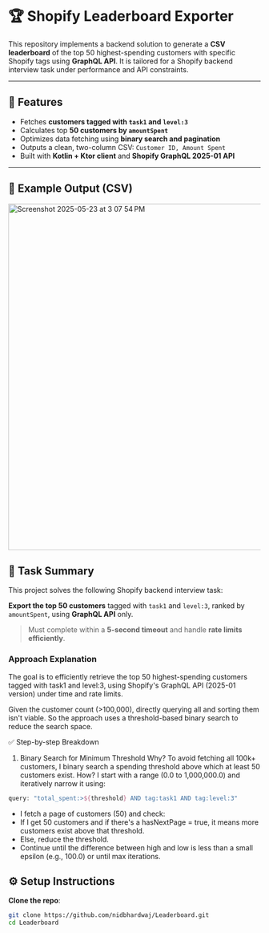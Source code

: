 # 🏆 Shopify Leaderboard Exporter

This repository implements a backend solution to generate a **CSV leaderboard** of the top 50 highest-spending customers with specific Shopify tags using **GraphQL API**. It is tailored for a Shopify backend interview task under performance and API constraints.

---

## 🚀 Features

- Fetches **customers tagged with `task1` and `level:3`**
- Calculates top **50 customers by `amountSpent`**
- Optimizes data fetching using **binary search and pagination**
- Outputs a clean, two-column CSV: `Customer ID, Amount Spent`
- Built with **Kotlin + Ktor client** and **Shopify GraphQL 2025-01 API**

---

## 📄 Example Output (CSV)
<img width="691" alt="Screenshot 2025-05-23 at 3 07 54 PM" src="https://github.com/user-attachments/assets/f6fbe073-6b40-43ed-a5f4-dbb8efa9a1f3" />


## 🧠 Task Summary

This project solves the following Shopify backend interview task:

**Export the top 50 customers** tagged with `task1` and `level:3`, ranked by `amountSpent`, using **GraphQL API** only.  
> Must complete within a **5-second timeout** and handle **rate limits efficiently**.

### Approach Explanation
The goal is to efficiently retrieve the top 50 highest-spending customers tagged with task1 and level:3, using Shopify's GraphQL API (2025-01 version) under time and rate limits.

Given the customer count (>100,000), directly querying all and sorting them isn't viable. So the approach uses a threshold-based binary search to reduce the search space.

✅ Step-by-step Breakdown
1. Binary Search for Minimum Threshold
Why? To avoid fetching all 100k+ customers, I binary search a spending threshold above which at least 50 customers exist.
How? I start with a range (0.0 to 1,000,000.0) and iteratively narrow it using:

```kotlin
query: "total_spent:>${threshold} AND tag:task1 AND tag:level:3"
```
- I fetch a page of customers (50) and check:
- If I get 50 customers and if there's a hasNextPage = true, it means more customers exist above that threshold.
- Else, reduce the threshold.
- Continue until the difference between high and low is less than a small epsilon (e.g., 100.0) or until max iterations.

## ⚙️ Setup Instructions

**Clone the repo**:
   ```bash
   git clone https://github.com/nidbhardwaj/Leaderboard.git
   cd Leaderboard


   





